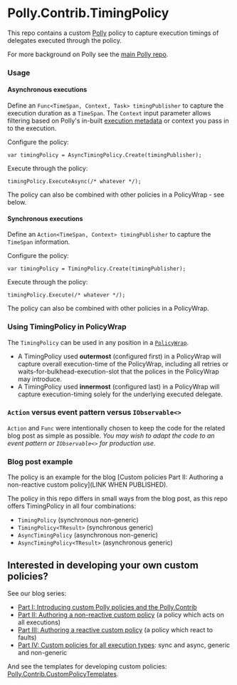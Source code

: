 # Polly.Contrib.TimingPolicy

This repo contains a custom [Polly](https://github.com/App-vNext/Polly) policy to capture execution timings of delegates executed through the policy.

For more background on Polly see the [main Polly repo](https://github.com/App-vNext/Polly).

### Usage

#### Asynchronous executions

Define an `Func<TimeSpan, Context, Task> timingPublisher` to capture the execution duration as a `TimeSpan`.  The `Context` input parameter allows filtering based on Polly's in-built [execution metadata](https://github.com/App-vNext/Polly/wiki/Keys-And-Context-Data) or  context you pass in to the execution.


Configure the policy:

    var timingPolicy = AsyncTimingPolicy.Create(timingPublisher);

Execute through the policy:

    timingPolicy.ExecuteAsync(/* whatever */);

The policy can also be combined with other policies in a PolicyWrap - see below.

#### Synchronous executions

Define an `Action<TimeSpan, Context> timingPublisher` to capture the `TimeSpan` information.

Configure the policy:

    var timingPolicy = TimingPolicy.Create(timingPublisher);

Execute through the policy:

    timingPolicy.Execute(/* whatever */);

The policy can also be combined with other policies in a PolicyWrap.

### Using TimingPolicy in PolicyWrap

The `TimingPolicy` can be used in any position in a [`PolicyWrap`](https://github.com/App-vNext/Polly/wiki/PolicyWrap).  

+ A TimingPolicy used **outermost** (configured first) in a PolicyWrap will capture overall execution-time of the PolicyWrap, including all retries or waits-for-bulkhead-execution-slot that the polices in the PolicyWrap may introduce.
+ A TimingPolicy used **innermost** (configured last) in a PolicyWrap will capture execution-timing solely for the underlying executed delegate.

### `Action` versus event pattern versus `IObservable<>`

`Action` and `Func` were intentionally chosen to keep the code for the related blog post as simple as possible.  _You may wish to adapt the code to an event pattern or `IObservable<>` for production use_.

### Blog post example

The policy is an example for the blog [Custom policies Part II: Authoring a non-reactive custom policy](LINK WHEN PUBLISHED).

The policy in this repo differs in small ways from the blog post, as this repo offers TimingPolicy in all four combinations:

+ `TimingPolicy` (synchronous non-generic)
+ `TimingPolicy<TResult>` (synchronous generic)
+ `AsyncTimingPolicy` (asynchronous non-generic)
+ `AsyncTimingPolicy<TResult>` (asynchronous generic)

## Interested in developing your own custom policies?

See our blog series:

+ [Part I: Introducing custom Polly policies and the Polly.Contrib](http://www.thepollyproject.org/2019/02/13/introducing-custom-polly-policies-and-polly-contrib-custom-policies-part-i/)
+ [Part II: Authoring a non-reactive custom policy](http://www.thepollyproject.org/2019/02/13/authoring-a-proactive-polly-policy-custom-policies-part-ii/) (a policy which acts on all executions)
+ [Part III: Authoring a reactive custom policy](http://www.thepollyproject.org/2019/02/13/authoring-a-reactive-polly-policy-custom-policies-part-iii-2/) (a policy which react to faults)
+ [Part IV: Custom policies for all execution types](http://www.thepollyproject.org/2019/02/13/custom-policies-for-all-execution-types-custom-policies-part-iv/): sync and async, generic and non-generic

And see the templates for developing custom policies: [Polly.Contrib.CustomPolicyTemplates](https://github.com/Polly-Contrib/Polly.Contrib.CustomPolicyTemplates).
